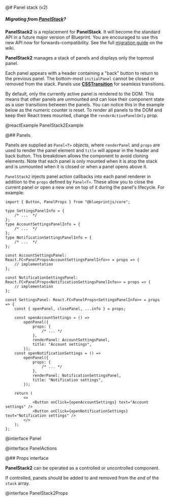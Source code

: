 @# Panel stack (v2)

<div class="@ns-callout @ns-intent-primary @ns-icon-info-sign @ns-callout-has-body-content">
    <h5 class="@ns-heading">

Migrating from [PanelStack](#core/components/panel-stack)?

</h5>

**PanelStack2** is a replacement for **PanelStack**. It will become the standard API in a future major version of
Blueprint. You are encouraged to use this new API now for forwards-compatibility. See the full
[migration guide](https://github.com/palantir/blueprint/wiki/PanelStack2-migration) on the wiki.

</div>

**PanelStack2** manages a stack of panels and displays only the topmost panel.

Each panel appears with a header containing a "back" button to return to the previous panel. The bottom-most
`initialPanel` cannot be closed or removed from the stack. Panels use
[**CSSTransition**](http://reactcommunity.org/react-transition-group/css-transition) for seamless transitions.

By default, only the currently active panel is rendered to the DOM. This means that other panels are unmounted and can
lose their component state as a user transitions between the panels. You can notice this in the example below as the
numeric counter is reset. To render all panels to the DOM and keep their React trees mounted, change the
`renderActivePanelOnly` prop.

@reactExample PanelStack2Example

@## Panels

Panels are supplied as `Panel<T>` objects, where `renderPanel` and `props` are
used to render the panel element and `title` will appear in the header and back button.
This breakdown allows the component to avoid cloning elements.
Note that each panel is only mounted when it is atop the stack and is unmounted when
it is closed or when a panel opens above it.

`PanelStack2` injects panel action callbacks into each panel renderer in addition to
the `props` defined by `Panel<T>`. These allow you to close the current panel or open a
new one on top of it during the panel's lifecycle. For example:

```tsx
import { Button, PanelProps } from "@blueprintjs/core";

type SettingsPanelInfo = {
    /* ...  */
};
type AccountSettingsPanelInfo = {
    /* ...  */
};
type NotificationSettingsPanelInfo = {
    /* ...  */
};

const AccountSettingsPanel: React.FC<PanelProps<AccountSettingsPanelInfo>> = props => {
    // implementation
};

const NotificationSettingsPanel: React.FC<PanelProps<NotificationSettingsPanelInfo>> = props => {
    // implementation
};

const SettingsPanel: React.FC<PanelProps<SettingsPanelInfo>> = props => {
    const { openPanel, closePanel, ...info } = props;

    const openAccountSettings = () =>
        openPanel({
            props: {
                /* ... */
            },
            renderPanel: AccountSettingsPanel,
            title: "Account settings",
        });
    const openNotificationSettings = () =>
        openPanel({
            props: {
                /* ... */
            },
            renderPanel: NotificationSettingsPanel,
            title: "Notification settings",
        });

    return (
        <>
            <Button onClick={openAccountSettings} text="Account settings" />
            <Button onClick={openNotificationSettings} text="Notification settings" />
        </>
    );
};
```

@interface Panel

@interface PanelActions

@## Props interface

**PanelStack2** can be operated as a controlled or uncontrolled component.

If controlled, panels should be added to and removed from the _end_ of the `stack` array.

@interface PanelStack2Props
